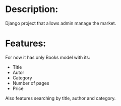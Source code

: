 # Description:
  Django project that allows admin manage the market.

# Features:
  For now it has only Books model with its:
  - Title
  - Autor
  - Category
  - Number of pages
  - Price

Also features searching by title, author and category.
